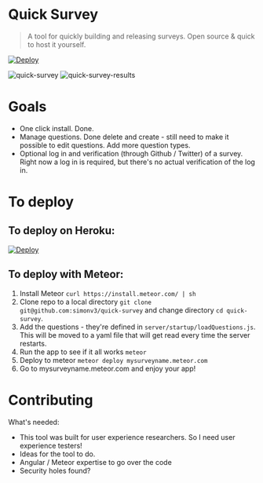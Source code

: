 # Quick Survey

> A tool for quickly building and releasing surveys. Open source & quick to host it yourself.

[![Deploy](https://www.herokucdn.com/deploy/button.svg)](https://heroku.com/deploy?template=https://github.com/simonv3/quick-survey/tree/develop)

![quick-survey](http://i.imgur.com/MaYWf4J.png)
![quick-survey-results](http://i.imgur.com/4elbHfe.png)

# Goals

* One click install. Done.
* Manage questions. Done delete and create - still need to make it possible to edit questions. Add more question types.
* Optional log in and verification (through Github / Twitter) of a survey. Right now a log in is required, but there's no actual verification of the log in.

# To deploy

## To deploy on Heroku:

[![Deploy](https://www.herokucdn.com/deploy/button.svg)](https://heroku.com/deploy?template=https://github.com/simonv3/quick-survey/tree/develop)

## To deploy with Meteor:

1. Install Meteor `curl https://install.meteor.com/ | sh`
2. Clone repo to a local directory `git clone git@github.com:simonv3/quick-survey` and change directory `cd quick-survey`.
3. Add the questions - they're defined in `server/startup/loadQuestions.js`. This will be moved to a yaml file that will get read every time the server restarts.
4. Run the app to see if it all works `meteor`
5. Deploy to meteor `meteor deploy mysurveyname.meteor.com`
6. Go to mysurveyname.meteor.com and enjoy your app!

# Contributing

What's needed:

* This tool was built for user experience researchers. So I need user experience testers!
* Ideas for the tool to do.
* Angular / Meteor expertise to go over the code
* Security holes found?
